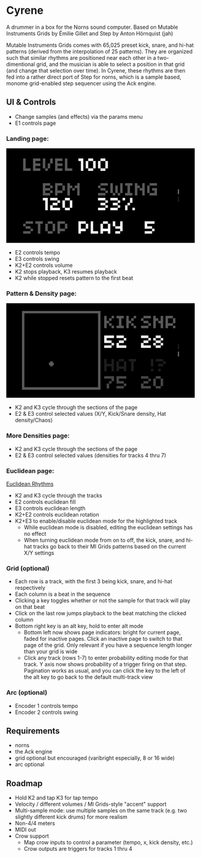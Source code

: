 # Cyrene
A drummer in a box for the Norns sound computer.
Based on Mutable Instruments Grids by Émilie Gillet and Step by Anton Hörnquist (jah)

Mutable Instruments Grids comes with 65,025 preset kick, snare, and hi-hat patterns (derived from the interpolation of 25 patterns). They are organized such that similar rhythms are positioned near each other in a two-dimentional grid, and the musician is able to select a position in that grid (and change that selection over time). In Cyrene, these rhythms are then fed into a rather direct port of Step for norns, which is a sample based, monome grid-enabled step sequencer using the Ack engine.

## UI & Controls
* Change samples (and effects) via the params menu
* E1 controls page

### Landing page:
![landing](screenshots/landing.png)
* E2 controls tempo
* E3 controls swing
* K2+E2 controls volume
* K2 stops playback, K3 resumes playback
* K2 while stopped resets pattern to the first beat

### Pattern & Density page:
![pattern-and-density](screenshots/pattern-and-density.png)
* K2 and K3 cycle through the sections of the page
* E2 & E3 control selected values (X/Y, Kick/Snare density, Hat density/Chaos)

### More Densities page:
* K2 and K3 cycle through the sections of the page
* E2 & E3 control selected values (densities for tracks 4 thru 7)

### Euclidean page:
[Euclidean Rhythms](https://en.wikipedia.org/wiki/Euclidean_rhythm)
* K2 and K3 cycle through the tracks
* E2 controls euclidean fill
* E3 controls euclidean length
* K2+E2 controls euclidean rotation
* K2+E3 to enable/disable euclidean mode for the highlighted track
  * While euclidean mode is disabled, editing the euclidean settings has no effect
  * When turning euclidean mode from on to off, the kick, snare, and hi-hat tracks go back to their MI Grids patterns based on the current X/Y settings

### Grid (optional)
* Each row is a track, with the first 3 being kick, snare, and hi-hat respectively
* Each column is a beat in the sequence
* Clicking a key toggles whether or not the sample for that track will play on that beat
* Click on the last row jumps playback to the beat matching the clicked column
* Bottom right key is an alt key, hold to enter alt mode
  * Bottom left now shows page indicators: bright for current page, faded for inactive pages. Click an inactive page to switch to that page of the grid. Only relevant if you have a sequence length longer than your grid is wide
  * Click any track (rows 1-7) to enter probability editing mode for that track. Y axis now shows probability of a trigger firing on that step. Pagination works as usual, and you can click the key to the left of the alt key to go back to the default multi-track view

### Arc (optional)
  * Encoder 1 controls tempo
  * Encoder 2 controls swing

## Requirements
* norns
* the Ack engine
* grid optional but encouraged (varibright especially, 8 or 16 wide)
* arc optional

## Roadmap
* Hold K2 and tap K3 for tap tempo
* Velocity / different volumes / MI Grids-style "accent" support
* Multi-sample mode: use multiple samples on the same track (e.g. two slightly different kick drums) for more realism
* Non-4/4 meters
* MIDI out
* Crow support
  * Map crow inputs to control a parameter (tempo, x, kick density, etc.)
  * Crow outputs are triggers for tracks 1 thru 4
